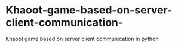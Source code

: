 # Khaoot-game-based-on-server-client-communication-
Khaoot game based on server client communication in python
